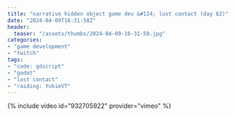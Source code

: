 ```yaml
---
title: "narrative hidden object game dev &#124; lost contact (day 62)"
date: "2024-04-09T16:31:58Z"
header:
  teaser: "/assets/thumbs/2024-04-09-16-31-58.jpg"
categories:
- "game development"
- "twitch"
tags:
- "code: gdscript"
- "godot"
- "lost contact"
- "raiding: YukieVT"
---
```

{% include video id="932705922" provider="vimeo" %}
